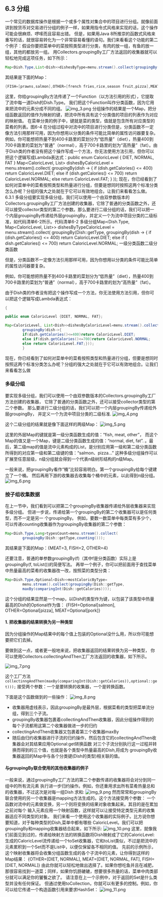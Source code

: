 ## 6.3 分组

一个常见的数据库操作是根据一个或多个属性对集合中的项目进行分组。就像前面讲到按货币对交易进行分组的例子一样，如果用指令式风格来实现的话，这个操作可能会很麻烦、啰嗦而且容易出错。
但是，如果用Java 8所推崇的函数式风格来重写的话，就很容易转化为一个非常容易看懂的语句。我们来看看这个功能的第二个例子：假设你要把菜单中的菜按照类型进行分类，有肉的放一组，有鱼的放一组，其他的都放另一组。
用Collectors.groupingBy工厂方法返回的收集器就可以轻松地完成这项任务，如下所示：

```java
Map<Dish.Type,List<Dish>>dishesByType=menu.stream().collect(groupingBy(Dish::getType));
```

其结果是下面的Map：

```java
{FISH=[prawns,salmon],OTHER=[french fries,rice,season fruit,pizza],MEAT=[pork,beef,chicken]}
```

这里，你给groupingBy方法传递了一个Function（以方法引用的形式），它提取了流中每一道Dish的Dish.Type。
我们把这个Function叫作分类函数，因为它用来把流中的元素分成不同的组。
![img_3.png](img_3.png)
分组操作的结果是一个Map，把分组函数返回的值作为映射的键，把流中所有具有这个分类值的项目的列表作为对应的映射值。
在菜单分类的例子中，键就是菜的类型，值就是包含所有对应类型的菜肴的列表。图6-4
在分组过程中对流中的项目进行分类但是，分类函数不一定像方法引用那样可用，因为你想用以分类的条件可能比简单的属性访问器要复杂。例如，你可能想把热量不到400卡路里的菜划分为“低热量”（diet），热量400到700卡路里的菜划为“普通”（normal），高于700卡路里的划为“高热量”（fat）。由于Dish类的作者没有把这个操作写成一个方法，你无法使用方法引用，但你可以把这个逻辑写成Lambda表达式：public
enum CaloricLevel { DIET, NORMAL, FAT } Map<CaloricLevel, List<Dish>> dishesByCaloricLevel = menu.stream().collect(
groupingBy(dish -> { if (dish.getCalories() <= 400) return CaloricLevel.DIET; else if (dish.getCalories() <= 700) return
CaloricLevel.NORMAL; else return CaloricLevel.FAT; } ));
现在，你已经看到了如何对菜单中的菜肴按照类型和热量进行分组，但要是想同时按照这两个标准分类怎么办呢？分组的强大之处就在于它可以有效地组合。让我们来看看怎么做。6.3.1
多级分组要实现多级分组，我们可以使用一个由双参数版本的Collectors.groupingBy工厂方法创建的收集器，它除了普通的分类函数之外，还可以接受collector类型的第二个参数。那么要进行二级分组的话，我们可以把一个内层groupingBy传递给外层groupingBy，并定义一个为流中项目分类的二级标准，如代码清单6-2所示。代码清单6-2
多级分组Map<Dish.Type, Map<CaloricLevel, List<Dish>>> dishesByTypeCaloricLevel = menu.stream().collect(
groupingBy(Dish::getType, groupingBy(dish -> { if (dish.getCalories() <= 400) return CaloricLevel.DIET; else if (
dish.getCalories() <= 700) return CaloricLevel.NORMAL; 一级分类函数二级分类函数

但是，分类函数不一定像方法引用那样可用，因为你想用以分类的条件可能比简单的属性访问器要复杂。

例如，你可能想把热量不到400卡路里的菜划分为“低热量”（diet），热量400到700卡路里的菜划为“普通”（normal），高于700卡路里的划为“高热量”（fat）。

由于Dish类的作者没有把这个操作写成一个方法，你无法使用方法引用，但你可以把这个逻辑写成Lambda表达式：

```java
{

public enum CaloricLevel {DIET, NORMAL, FAT};

Map<CaloricLevel, List<Dish>>dishesByCaloricLevel=menu.stream().collect(
        groupingBy(dish->{
        if(dish.getCalories()<=400)return CaloricLevel.DIET;
        else if(dish.getCalories()<=700)return CaloricLevel.NORMAL;
        else return CaloricLevel.FAT;}));
        }
```

现在，你已经看到了如何对菜单中的菜肴按照类型和热量进行分组，但要是想同时按照这两个标准分类怎么办呢？分组的强大之处就在于它可以有效地组合。让我们来看看怎么做

### 多级分组

要实现多级分组，我们可以使用一个由双参数版本的Collectors.groupingBy工厂方法创建的收集器，
它除了普通的分类函数之外，还可以接受collector类型的第二个参数。
那么要进行二级分组的话，我们可以把一个内层groupingBy传递给外层groupingBy，
并定义一个为流中项目分类的二级标准.
![img_4.png](img_4.png)

这个二级分组的结果就是像下面这样的两级Map：
![img_5.png](img_5.png)

这里的外层Map的键就是第一级分类函数生成的值：“fish, meat, other”，
而这个Map的值又是一个Map，键是二级分类函数生成的值：“normal, diet, fat”.
。最后，第二级map的值是流中元素构成的List，是分别应用第一级和第二级分类函数所得到的对应第一级和第二级键的值：“salmon、pizza...”
这种多级分组操作可以扩展至任意层级，n级分组就会得到一个代表n级树形结构的n级Map。

一般来说，把groupingBy看作“桶”比较容易明白。第一个groupingBy给每个键建立了一个桶。
然后再用下游的收集器去收集每个桶中的元素，以此得到n级分组。
![img_6.png](img_6.png)

### 按子组收集数据

在上一节中，我们看到可以把第二个groupingBy收集器传递给外层收集器来实现多级分组。
但进一步说，传递给第一个groupingBy的第二个收集器可以是任何类型，而不一定是另一 个groupingBy。
例如，要数一数菜单中每类菜有多少个，可以传递counting收集器作为groupingBy收集器的第二个参数：

```java
Map<Dish.Type,Long>typesCount=menu.stream().collect(
        groupingBy(Dish::getType,counting()));
```

其结果是下面的Map：{MEAT=3, FISH=2, OTHER=4}

还要注意，普通的单参数groupingBy(f)（其中f是分类函数）实际上是groupingBy(f, toList())的简便写法。
再举一个例子，你可以把前面用于查找菜单中热量最高的菜肴的收集器改一改，按照菜的类型分类：

```java
Map<Dish.Type,Optional<Dish>>mostCaloricByType=
        menu.stream().collect(groupingBy(Dish::getType,
        maxBy(comparingInt(Dish::getCalories))));
```

这个分组的结果显然是一个map，以Dish的类型作为键，以包装了该类型中热量最高的Dish的Optional<Dish>作为值：
{FISH=Optional[salmon], OTHER=Optional[pizza], MEAT=Optional[pork]}

#### 1. 把收集器的结果转换为另一种类型

因为分组操作的Map结果中的每个值上包装的Optional没什么用，所以你可能想要把它们去掉。

要做到这一点，或者更一般地来说，把收集器返回的结果转换为另一种类型，
你可以使用Collectors.collectingAndThen工厂方法返回的收集器，如下所示。

![img_7.png](img_7.png)

这个工厂方法`collectinngAndThen(maxBy(comparingInt(Dish::getCalories)),optional::get)));`
接受两个参数：一个是要转换的收集器，一个是转换函数。

下面是这个函数做到的一些操作：
![img_8.png](img_8.png)

- 收集器用虚线表示，因此groupingBy是最外层，根据菜肴的类型把菜单流分组，得到三个子流。
- groupingBy收集器包裹着collectingAndThen收集器，因此分组操作得到的每个子流都用这第二个收集器做进一步的归约
- collectingAndThen收集器又包裹着第三个收集器maxBy
- 随后由归约收集器进行子流的归约操作，然后包含它的collectingAndThen收集器会对其结果应用Optional:get转换函数
  对三个子流分别执行这一过程并转换而得到的三个值，也就是各个类型中热量最高的Dish,将成为
  groupingBy收集器返回的Map中与各个分类键(Dish的类型)相关联的值。

#### 与groupingBy联合使用的其他收集器的例子

一般来说，通过groupingBy工厂方法的第二个参数传递的收集器将会对分到同一组中的所有流元素
执行进一步归约操作。例如，你还重用求出所有菜肴热量总和的收集器，不过这次是对每一组Dish
求和:
![img_9.png](img_9.png)
然而常常和groupingBy联合使用的另一个收集器是mapping方法生成的。这个方法接受两个参数：
一个函数对流中的元素做变换，另一个则将变换的结果对象收集起来。其目的是在累加之前对每个
输入元素应用一个映射函数，这样就可以让接受特定类型元素的收集器适应不同类型的对象。
我们来看一个使用这个收集器的实际例子。比方说你想要知道，对于每种类型的Dish,菜单中都有哪些
CaloricLevel。我们可以把groupingBy和mapping收集器结合起来，如下所示:
![img_10.png](img_10.png)
这里，就像我们前面见到过的，传递给映射方法的转换函数将Dish映射成了它的CaloricLevel:
生成的CaloricLevel流传递给一个toSet收集器，它和toList类似，不过是把流中的元素累积到一个Set而不是List中，以便仅保留各不相同的值。
先前的示例所示，这个映射收集器将会收集分组函数生成的各个子流中的元素，让你得到这样的Map结果：
{OTHER=[DIET, NORMAL], MEAT=[DIET, NORMAL, FAT], FISH=[DIET, NORMAL]}
由此你就可以轻松地做出选择了。如果你想吃鱼并且在减肥，那很容易找到一道菜；同样，如果你饥肠辘辘，想要很多热量的话，菜单中肉类部分就可以满足你的饕餮之欲了。
请注意在上一个示例中，对于返回的Set是什么类型并没有任何保证。
但通过使用toCollection，你就可以有更多的控制。例如，你可以给它传递一个构造函数引用来要求HashSet：
![img_11.png](img_11.png)

